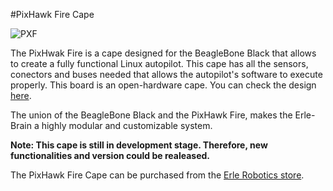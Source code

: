#PixHawk Fire Cape

![PXF](http://erlerobotics.com/blog/wp-content/uploads/2014/10/pxf_resize.jpg)

The PixHwak Fire is a cape designed for the BeagleBone Black that allows to create a fully functional Linux autopilot. This cape has all the sensors, conectors and buses needed that allows the autopilot's software to execute properly. This board is an open-hardware cape. You can check the design [here](https://github.com/diydrones/PXF).

The union of the BeagleBone Black and the PixHawk Fire, makes the Erle-Brain a highly modular and customizable system.

**Note: This cape is still in development stage. Therefore, new functionalities and version could be realeased.**

The PixHawk Fire Cape can be purchased from the [Erle Robotics store](https://erlerobotics.com/blog/product/pixhawk-fire-cape/).